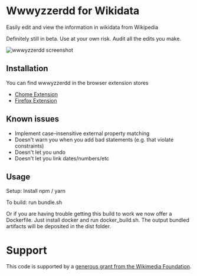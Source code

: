 # Wwwyzzerdd for Wikidata

Easily edit and view the information in wikidata from Wikipedia

Definitely still in beta. Use at your own risk. Audit all the edits you make.

![wwwyzzerdd screenshot](docs/wwwyzzerdd_screenshot.png)

## Installation

You can find wwwyzzerdd in the browser extension stores

* [Chome Extension](https://chrome.google.com/webstore/detail/wwwyzzerdd-for-wikidata/gfidggfngdnaalpihbdjnfbkfiniookc?hl=en&authuser=0)
* [Firefox Extension](https://addons.mozilla.org/en-US/firefox/addon/wwwyzzerdd-for-wikidata/)

## Known issues

* Implement case-insensitive external property matching
* Doesn't warn you when you add bad statements (e.g. that violate constraints)
* Doesn't let you undo
* Doesn't let you link dates/numbers/etc


## Usage

Setup: Install npm / yarn

To build: run bundle.sh

Or if you are having trouble getting this build to work we now offer a Dockerfile. Just install docker and run docker_build.sh. The output bundled artifacts will be deposited in the dist folder.

# Support

This code is supported by a [generous grant from the Wikimedia Foundation](https://meta.wikimedia.org/wiki/Grants:Programs/Wikimedia_Community_Fund/Rapid_Fund/Wwwyzzerdd_user_experience_improvements_and_critical_maintenance_(ID:_22024892)).